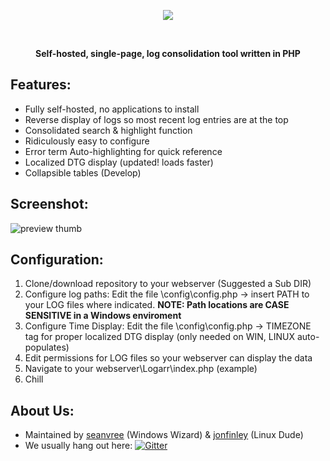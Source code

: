 
<p align="center"><img src="https://i.imgur.com/ckVKs0n.png"></p>
<br>
<p align="center"><b> Self-hosted, single-page, log consolidation tool written in PHP </b></p>

## Features:

 - Fully self-hosted, no applications to install
 - Reverse display of logs so most recent log entries are at the top
 - Consolidated search & highlight function
 - Ridiculously easy to configure
 - Error term Auto-highlighting for quick reference
 - Localized DTG display (updated! loads faster)
 - Collapsible tables (Develop)
 
 
 
## Screenshot:

![preview thumb](http://i.imgur.com/TnDg11Y.png[/img)


## Configuration:
1) Clone/download repository to your webserver (Suggested a Sub DIR)
2) Configure log paths:  Edit the file \config\config.php -> insert PATH to your LOG files where indicated.  **NOTE:  Path locations are CASE SENSITIVE in a Windows enviroment**
3) Configure Time Display: Edit the file \config\config.php -> TIMEZONE tag for proper localized DTG display (only needed on WIN, LINUX auto-populates)
4) Edit permissions for LOG files so your webserver can display the data
5) Navigate to your webserver\Logarr\index.php (example)
6) Chill

## About Us:
- Maintained by [seanvree](https://github.com/seanvree) (Windows Wizard) &  [jonfinley](https://github.com/jonfinley) (Linux Dude) 
- We usually hang out here:   [![Gitter](https://img.shields.io/badge/Gitter-Organizr-ed1965.svg?style=flat-square)](https://gitter.im/Organizrr/Lobby)
